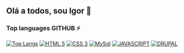 ## Olá a todos, sou Igor 👋
<!--### [My portfolio](https://patogordo.ga)
### [Contact-me by telegram](https://t.me/PatoGordo) -->

<!--### O que estou aprendendo atualmente?

- I'm learning how to create Rest Api's using NodeJs with Express. And I'm learning Python with [Pandas](https://pandas.pydata.org/) to work with Data Science.
- I'm learning English every day, and maybe I create a YouTube channel to improve my English and teach programming to beginners.
-->
### Top languages GITHUB ⚡
[![Top Langs](https://github-readme-stats.vercel.app/api/top-langs/?username=elioigor&layout=compact&theme=tokyonight)](https://github.com/anuraghazra/github-readme-stats)
[![HTML 5](https://img.shields.io/badge/HTML5-E34F26?style=for-the-badge&logo=html5&logoColor=white)](https://www.w3.org/standards/webdesign/htmlcss.html)
[![CSS 3](https://img.shields.io/badge/CSS3-1572B6?style=for-the-badge&logo=css3&logoColor=white)](https://www.w3.org/standards/webdesign/htmlcss.html)
[![MySql](https://img.shields.io/badge/MySQL-00000F?style=for-the-badge&logo=mysql&logoColor=white)](https://www.mysql.com/)
[![JAVASCRIPT](https://img.shields.io/badge/JS-Javascript-red)](https://www.javascript.com/)
[![DRUPAL](https://img.shields.io/badge/.-DRUPAL-informational)](https://www.drupal.org/)
<!--
**elioigor/elioigor** is a ✨ _special_ ✨ repository because its `README.md` (this file) appears on your GitHub profile.
-->
